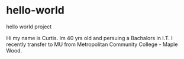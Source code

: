 # hello-world
hello world project

Hi my name is Curtis. Im 40 yrs old and persuing a Bachalors in I.T. I recently transfer to MU from Metropolitan Community College - Maple Wood.
